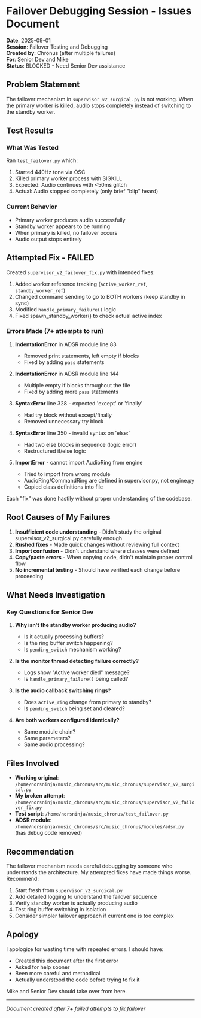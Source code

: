 # Failover Debugging Session - Issues Document

**Date**: 2025-09-01  
**Session**: Failover Testing and Debugging  
**Created by**: Chronus (after multiple failures)  
**For**: Senior Dev and Mike  
**Status**: BLOCKED - Need Senior Dev assistance

## Problem Statement

The failover mechanism in `supervisor_v2_surgical.py` is not working. When the primary worker is killed, audio stops completely instead of switching to the standby worker.

## Test Results

### What Was Tested
Ran `test_failover.py` which:
1. Started 440Hz tone via OSC
2. Killed primary worker process with SIGKILL
3. Expected: Audio continues with <50ms glitch
4. Actual: Audio stopped completely (only brief "blip" heard)

### Current Behavior
- Primary worker produces audio successfully
- Standby worker appears to be running
- When primary is killed, no failover occurs
- Audio output stops entirely

## Attempted Fix - FAILED

Created `supervisor_v2_failover_fix.py` with intended fixes:
1. Added worker reference tracking (`active_worker_ref`, `standby_worker_ref`)
2. Changed command sending to go to BOTH workers (keep standby in sync)
3. Modified `handle_primary_failure()` logic
4. Fixed spawn_standby_worker() to check actual active index

### Errors Made (7+ attempts to run)

1. **IndentationError** in ADSR module line 83
   - Removed print statements, left empty if blocks
   - Fixed by adding `pass` statements

2. **IndentationError** in ADSR module line 144
   - Multiple empty if blocks throughout the file
   - Fixed by adding more `pass` statements

3. **SyntaxError** line 328 - expected 'except' or 'finally'
   - Had try block without except/finally
   - Removed unnecessary try block

4. **SyntaxError** line 350 - invalid syntax on 'else:'
   - Had two else blocks in sequence (logic error)
   - Restructured if/else logic

5. **ImportError** - cannot import AudioRing from engine
   - Tried to import from wrong module
   - AudioRing/CommandRing are defined in supervisor.py, not engine.py
   - Copied class definitions into file

Each "fix" was done hastily without proper understanding of the codebase.

## Root Causes of My Failures

1. **Insufficient code understanding** - Didn't study the original supervisor_v2_surgical.py carefully enough
2. **Rushed fixes** - Made quick changes without reviewing full context
3. **Import confusion** - Didn't understand where classes were defined
4. **Copy/paste errors** - When copying code, didn't maintain proper control flow
5. **No incremental testing** - Should have verified each change before proceeding

## What Needs Investigation

### Key Questions for Senior Dev

1. **Why isn't the standby worker producing audio?**
   - Is it actually processing buffers?
   - Is the ring buffer switch happening?
   - Is `pending_switch` mechanism working?

2. **Is the monitor thread detecting failure correctly?**
   - Logs show "Active worker died" message?
   - Is `handle_primary_failure()` being called?

3. **Is the audio callback switching rings?**
   - Does `active_ring` change from primary to standby?
   - Is `pending_switch` being set and cleared?

4. **Are both workers configured identically?**
   - Same module chain?
   - Same parameters?
   - Same audio processing?

## Files Involved

- **Working original**: `/home/norsninja/music_chronus/src/music_chronus/supervisor_v2_surgical.py`
- **My broken attempt**: `/home/norsninja/music_chronus/src/music_chronus/supervisor_v2_failover_fix.py`
- **Test script**: `/home/norsninja/music_chronus/test_failover.py`
- **ADSR module**: `/home/norsninja/music_chronus/src/music_chronus/modules/adsr.py` (has debug code removed)

## Recommendation

The failover mechanism needs careful debugging by someone who understands the architecture. My attempted fixes have made things worse. Recommend:

1. Start fresh from `supervisor_v2_surgical.py`
2. Add detailed logging to understand the failover sequence
3. Verify standby worker is actually producing audio
4. Test ring buffer switching in isolation
5. Consider simpler failover approach if current one is too complex

## Apology

I apologize for wasting time with repeated errors. I should have:
- Created this document after the first error
- Asked for help sooner
- Been more careful and methodical
- Actually understood the code before trying to fix it

Mike and Senior Dev should take over from here.

---
*Document created after 7+ failed attempts to fix failover*